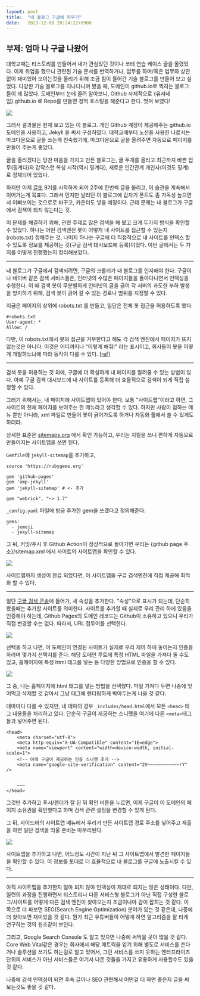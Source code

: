 ```yaml
---
layout: post
title:  "내 블로그 구글에 띄우기"
date:   2023-12-08 20:24:22+0900
---
```


## 부제: 엄마 나 구글 나왔어

대학교때는 티스토리를 만들어서 내가 관심있던 것이나 코테 연습 케이스 글을 올렸었다. 이제 취업을 했으니 관련된 기술 문서를 번역하거나, 업무를 하며/혹은 업무와 상관없이 재미있어 보이는것을 올리기 위해 조금 힘이 들어간 기술 블로그를 만들어 보고 싶었다.
다양한 기술 블로그를 지나다니며 봤을 때, 도메인이 github.io로 찍히는 블로그들이 꽤 많았다. 도메인부터 눈에 끌려 알아보니, Github 자체적으로 {유저네임}.github.io 로 Repo를 만들면 정적 호스팅을 해준다고 한다. 멋져 보였다!

![](/assets/img/11250D3D5163DBE434.jpeg)

그래서 결과물은 현재 보고 있는 이 블로그. 개인 Github 계정이 제공해주는 github.io 도메인을 사용하고, Jekyll 을 써서 구성하였다. 대학교때부터 노션을 사용한 나로서는 마크다운으로 글을 쓰는게 친숙했기에, 마크다운으로 글을 올려주면 자동으로 페이지를 만들어 주는게 좋았다. 

글을 올리겠다는 당찬 마음을 가지고 만든 블로그는, 글 두개를 올리고 최근까지 바쁜 업무(핑계다)와 갑작스런 복싱 시작(역시 핑계다), 새로운 인간관계 개인사(이것도 핑계)로 정체되어 있었다.

하지만 이제 [글또](https://www.notion.so/zzsza/ac5b18a482fb4df497d4e8257ad4d516) 9기를 시작하게 되어 2주에 한번씩 글을 올리고, 이 습관을 계속해서 이어가는게 목표다. 그래서 먼지만 날리던 이 블로그에 갑자기 폰트도 좀 가독성 높으면서 이뻐보이는 것으로로 바꾸고, 카운터도 넣을 예정이다. 근데 문제는 내 블로그가 구글에서 검색이 되지 않는다는 것.

이 문제를 해결하기 위해, 관련 주제로 많은 검색을 해 봤고 크게 두가지 방식을 확인할 수 있었다. 하나는 어떤 검색엔진 봇이 어떻게 내 사이트를 접근할 수 있는지(robots.txt) 정해주는 것, 나머지 하나는 구글에 더 직접적으로 내 사이트를 인덱스 할 수 있도록 정보를 제공하는 것(구글 검색 대시보드에 등록)이었다. 이번 글에서는 두 가지를 어떻게 진행했는지 정리해보았다.

---

내 블로그가 구글에서 검색되려면, 구글의 크롤러가 내 블로그를 인지해야 한다. 구글이나 네이버 같은 검색 서비스들은, 인터넷의 수많은 페이지들을 돌아다니면서 인덱싱을 수행한다. 이 때 검색 봇이 무분별하게 인터넷의 글을 긁어 각 서버의 과도한 부하 발생을 방지하기 위해, 검색 봇이 긁어 갈 수 있는 경로나 범위를 지정할 수 있다. 

지금은 페이지의 상위에 robots.txt 를 만들고, 일단은 전체 봇 접근을 허용하도록 했다.

```
#robots.txt
User-agent: *
Allow: /
```

다만, 이 robots.txt에서 봇의 접근을 거부한다고 해도 각 검색 엔진에서 페이지가 뜨지 않는것은 아니다. 이것은 어디까지나 "이렇게 해줘!" 라는 표시이고, 회사들이 봇을 어떻게 개발하느냐에 따라 동작이 다를 수 있다. [[ref]](https://developers.google.com/search/docs/crawling-indexing/robots/intro)

---

검색 봇을 허용하는 것 외에, 구글에 더 확실하게 내 페이지를 알려줄 수 있는 방법이 있다. 아예 구글 검색 대시보드에 내 사이트를 등록해 더 효율적으로 검색이 되게 직접 설정할 수 있다.

그러기 위해서는, 내 페이지에 사이트맵이 있어야 한다. 보통 "사이트맵"이라고 하면, 그 사이트의 전체 페이지를 보여주는 한 메뉴라고 생각할 수 있다. 하지만 사람이 접하는 메뉴 뿐만 아니라, xml 파일로 만들어 봇이 긁어가도록 하거나 자동화 툴에서 쓸 수 있게도 하더라.

상세한 표준은 [sitemaps.org](https://www.sitemaps.org/protocol.html) 에서 확인 가능하고, 우리는 지킬을 쓰니 편하게 자동으로 만들어지는 사이트맵을 쓰면 된다.

`Gemfile`에 `jekyll-sitemap`을 추가하고,

```
source 'https://rubygems.org'

gem 'github-pages'
gem 'amp-jekyll'
gem 'jekyll-sitemap' # <- 추가

gem "webrick", "~> 1.7"
```

`_config.yaml` 파일에 방금 추가한 gem을 쓰겠다고 정의해준다.

```
gems:
  - jemoji
  - jekyll-sitemap
```

그 뒤, 커밋/푸시 후 Github Action이 정상적으로 돌아가면 우리는 {github page 주소}/sitemap.xml 에서 사이트의 사이트맵을 확인할 수 있다.

![](/assets/img/91B2627A-9B0E-41D4-813E-EA65837DAAFE.png)

사이트맵까지 생성이 완료 되었다면, 이 사이트맵을 구글 검색엔진에 직접 제공해 최적화 할 수 있다.

---

일단 [구글 검색 콘솔](https://search.google.com/search-console)에 들어가, 새 속성을 추가한다. "속성"으로 표시가 되는데, 단순히 봤을때는 추가할 사이트를 의미한다. 사이트를 추가할 때 실제로 우리 관리 하에 있음을 인증해야 하는데, Github Pages의 도메인 레코드는 Github이 소유하고 있으니 우리가 직접 변경할 수는 없다. 따라서, URL 접두어를 선택한다.

![](/assets/img/5FE342D6-2CAA-49F4-99A1-3D375BBF2EBF.png)

선택을 하고 나면, 이 도메인이 연결된 사이트가 실제로 우리 제어 하에 놓이는지 인증을 하라며 몇가지 선택지를 준다. 해당 도메인 루트에 특정 HTML 파일을 가져다 둘 수도 있고, 홈페이지에 특정 html 태그를 넣는 등 다양한 방법으로 인증을 할 수 있다.

![](/assets/img/B2B9F281-8C5B-48E9-ADC5-8256DD0AF55E.png)

그 중, 나는 홈페이지에 html 태그를 넣는 방법을 선택했다. 파일 가져다 두면 나중에 잊어먹고 삭제할 것 같아서 그냥 태그에 렌더링하게 박아두는게 나을 것 같다.

테마마다 다를 수 있지만, 내 테마의 경우 `_includes/head.html`에서 모든 `<head>` 태그 내용들을 처리하고 있다. 단순히 구글이 제공하는 스니펫을 여기에 다른 `<meta>`태그들과 넣어주면 된다.

```
<head>
    <meta charset="utf-8">
    <meta http-equiv="X-UA-Compatible" content="IE=edge">
    <meta name="viewport" content="width=device-width, initial-scale=1">
    <!-- 아래 구글이 제공하는 인증 스니펫 추가 -->
    <meta name="google-site-verification" content="2V~~~~~~~~~~~~rY" />

    
    ~~~
</head>
```

그것만 추가하고 푸시/렌더가 잘 된 뒤 확인 버튼을 누르면, 이제 구글이 이 도메인의 페이지 소유권을 확인했다고 하며 검색 관련 설정을 변경할 수 있게 된다.

그 뒤, 사이드바의 사이트맵 메뉴에서 우리가 만든 사이트맵 경로 주소를 넣어주고 제출을 하면 일단 검색을 띄울 준비는 마무리된다.

![](/assets/img/A0CDA7D7-1B10-4D62-B767-0FBB9E945361.png)

사이트맵을 추가하고 나면, 어느정도 시간이 지난 뒤 그 사이트맵에서 발견한 페이지들을 확인할 수 있다. 이 정보를 토대로 더 효율적으로 내 블로그를 구글에 노출시킬 수 있다.

---

아직 사이트맵을 추가한지 얼마 되지 않아 인덱싱이 제대로 되지는 않은 상태이다. 다만, 일련의 과정을 진행하면서 티스토리나 다른 서비스형 블로그가 아닌 직접 구성한 블로그/사이트를 어떻게 다른 검색 엔진이 찾아오는지 조금이나마 감이 잡히는 것 같다.
이 쪽으로 더 파보면 SEO(Search Engine Optimization) 분야가 있는 것 같은데, 나중에 더 찾아보면 재미있을 것 같다. 뭔가 최근 유튜버들이 어떻게 하면 알고리즘을 잘 타게 연구하는 것의 원조같이 보인다.

그리고, Google Search Console 도 알고 있으면 나중에 써먹을 곳이 많을 것 같다. Core Web Vital같은 경우는 회사에서 해당 메트릭을 얻기 위해 별도로 서비스를 쓴다거나 솔루션을 쓰기도 하는걸로 알고 있어서, 그런 서비스를 쓰지 못하는 엔터프라이즈 단위의 서비스가 아닌 서비스들은 여기서 나온 것들을 가지고 유용하게 사용할수도 있을 것 같다.

나중에 검색 인덱싱이 되면 후속 글이나 SEO 관련해서 어떤걸 더 하면 좋은지 글을 써보는것도 좋을 것 같다.